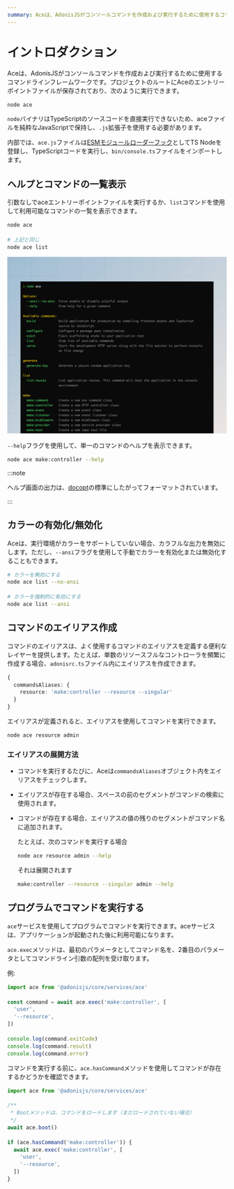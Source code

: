 ```yaml
---
summary: Aceは、AdonisJSがコンソールコマンドを作成および実行するために使用するコマンドラインフレームワークです。
---
```



# イントロダクション

Aceは、AdonisJSがコンソールコマンドを作成および実行するために使用するコマンドラインフレームワークです。プロジェクトのルートにAceのエントリーポイントファイルが保存されており、次のように実行できます。

```sh
node ace
```

`node`バイナリはTypeScriptのソースコードを直接実行できないため、aceファイルを純粋なJavaScriptで保持し、`.js`拡張子を使用する必要があります。

内部では、`ace.js`ファイルは[ESMモジュールローダーフック](https://nodejs.org/api/module.html#customization-hooks)としてTS Nodeを登録し、TypeScriptコードを実行し、`bin/console.ts`ファイルをインポートします。

## ヘルプとコマンドの一覧表示

引数なしでaceエントリーポイントファイルを実行するか、`list`コマンドを使用して利用可能なコマンドの一覧を表示できます。

```sh
node ace

# 上記と同じ
node ace list
```

![](./ace_help_screen.jpeg)

`--help`フラグを使用して、単一のコマンドのヘルプを表示できます。

```sh
node ace make:controller --help
```

:::note

ヘルプ画面の出力は、[docopt](http://docopt.org/)の標準にしたがってフォーマットされています。

:::


## カラーの有効化/無効化

Aceは、実行環境がカラーをサポートしていない場合、カラフルな出力を無効にします。ただし、`--ansi`フラグを使用して手動でカラーを有効化または無効化することもできます。

```sh
# カラーを無効にする
node ace list --no-ansi

# カラーを強制的に有効にする
node ace list --ansi
```

## コマンドのエイリアス作成

コマンドのエイリアスは、よく使用するコマンドのエイリアスを定義する便利なレイヤーを提供します。たとえば、単数のリソースフルなコントローラを頻繁に作成する場合、`adonisrc.ts`ファイル内にエイリアスを作成できます。

```ts
{
  commandsAliases: {
    resource: 'make:controller --resource --singular'
  }
}
```

エイリアスが定義されると、エイリアスを使用してコマンドを実行できます。

```sh
node ace resource admin
```

### エイリアスの展開方法

- コマンドを実行するたびに、Aceは`commandsAliases`オブジェクト内をエイリアスをチェックします。
- エイリアスが存在する場合、スペースの前のセグメントがコマンドの検索に使用されます。
- コマンドが存在する場合、エイリアスの値の残りのセグメントがコマンド名に追加されます。

    たとえば、次のコマンドを実行する場合

    ```sh
    node ace resource admin --help
    ```
    
    それは展開されます
    
    ```sh
    make:controller --resource --singular admin --help
    ```

## プログラムでコマンドを実行する

`ace`サービスを使用してプログラムでコマンドを実行できます。aceサービスは、アプリケーションが起動された後に利用可能になります。

`ace.exec`メソッドは、最初のパラメータとしてコマンド名を、2番目のパラメータとしてコマンドライン引数の配列を受け取ります。

例:
```ts
import ace from '@adonisjs/core/services/ace'

const command = await ace.exec('make:controller', [
  'user',
  '--resource',
])
    
console.log(command.exitCode)
console.log(command.result)
console.log(command.error)
```

コマンドを実行する前に、`ace.hasCommand`メソッドを使用してコマンドが存在するかどうかを確認できます。

```ts
import ace from '@adonisjs/core/services/ace'

/**
 * Bootメソッドは、コマンドをロードします（まだロードされていない場合）
 */
await ace.boot()

if (ace.hasCommand('make:controller')) {
  await ace.exec('make:controller', [
    'user',
    '--resource',
  ])
}
```

